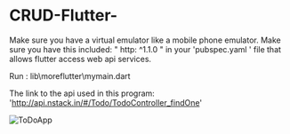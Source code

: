 # CRUD-Flutter-
Make sure you have a virtual emulator like a mobile phone emulator.
Make sure you have this included:   " http: ^1.1.0 "  in your  'pubspec.yaml '  file that allows flutter access web api services.

Run : 
lib\moreflutter\mymain.dart

The link to the api used in this program:  'http://api.nstack.in/#/Todo/TodoController_findOne'


![ToDoApp](https://github.com/Tagbovi/CRUD-Flutter-/assets/119264693/e7358e64-4ce8-4e11-b2e8-79967d4bcd1a)

